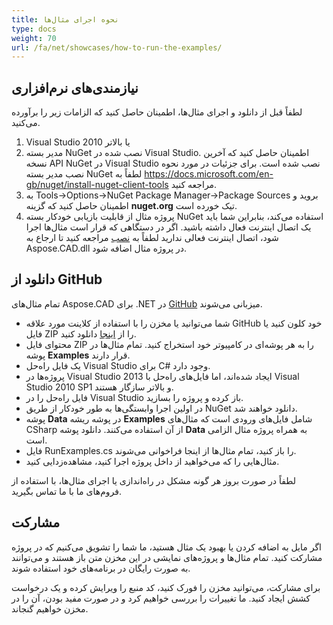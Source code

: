 ```yaml
---
title: نحوه اجرای مثال‌ها
type: docs
weight: 70
url: /fa/net/showcases/how-to-run-the-examples/
---
```


## **نیازمندی‌های نرم‌افزاری**

لطفاً قبل از دانلود و اجرای مثال‌ها، اطمینان حاصل کنید که الزامات زیر را برآورده می‌کنید.

1. Visual Studio 2010 یا بالاتر
1. مدیر بسته NuGet نصب شده در Visual Studio. اطمینان حاصل کنید که آخرین نسخه API NuGet در Visual Studio نصب شده است. برای جزئیات در مورد نحوه نصب مدیر بسته NuGet لطفاً به https://docs.microsoft.com/en-gb/nuget/install-nuget-client-tools مراجعه کنید.
1. به Tools->Options->NuGet Package Manager->Package Sources بروید و اطمینان حاصل کنید که گزینه **nuget.org** تیک خورده است.
1. پروژه مثال از قابلیت بازیابی خودکار بسته NuGet استفاده می‌کند، بنابراین شما باید یک اتصال اینترنت فعال داشته باشید. اگر در دستگاهی که قرار است مثال‌ها اجرا شود، اتصال اینترنت فعالی ندارید لطفاً به [نصب](/fa/cad/net/installation/) مراجعه کنید تا ارجاع به Aspose.CAD.dll در پروژه مثال اضافه شود.

## **دانلود از GitHub**

تمام مثال‌های Aspose.CAD برای .NET در [GitHub](https://github.com/aspose-cad/Aspose.CAD-for-.NET) میزبانی می‌شوند.

- شما می‌توانید یا مخزن را با استفاده از کلاینت مورد علاقه GitHub خود کلون کنید یا فایل ZIP را از [اینجا](https://github.com/aspose-cad/Aspose.CAD-for-.NET/archive/master.zip) دانلود کنید.
- محتوای فایل ZIP را به هر پوشه‌ای در کامپیوتر خود استخراج کنید. تمام مثال‌ها در پوشه **Examples** قرار دارند.
- یک فایل راه‌حل Visual Studio برای C# وجود دارد.
- پروژه‌ها در Visual Studio 2013 ایجاد شده‌اند، اما فایل‌های راه‌حل با Visual Studio 2010 SP1 و بالاتر سازگار هستند.
- فایل راه‌حل را در Visual Studio باز کرده و پروژه را بسازید.
- در اولین اجرا وابستگی‌ها به طور خودکار از طریق NuGet دانلود خواهند شد.
- پوشه **Data** در پوشه ریشه **Examples** شامل فایل‌های ورودی است که مثال‌های CSharp از آن استفاده می‌کنند. دانلود پوشه **Data** به همراه پروژه مثال الزامی است.
- فایل RunExamples.cs را باز کنید، تمام مثال‌ها از اینجا فراخوانی می‌شوند.
- مثال‌هایی را که می‌خواهید از داخل پروژه اجرا کنید، مشاهده‌زدایی کنید.

لطفاً در صورت بروز هر گونه مشکل در راه‌اندازی یا اجرای مثال‌ها، با استفاده از فروم‌های ما با ما تماس بگیرید.

## **مشارکت**

اگر مایل به اضافه کردن یا بهبود یک مثال هستید، ما شما را تشویق می‌کنیم که در پروژه مشارکت کنید. تمام مثال‌ها و پروژه‌های نمایشی در این مخزن متن باز هستند و می‌توانند به صورت رایگان در برنامه‌های خود استفاده شوند.

برای مشارکت، می‌توانید مخزن را فورک کنید، کد منبع را ویرایش کرده و یک درخواست کشش ایجاد کنید. ما تغییرات را بررسی خواهیم کرد و در صورت مفید بودن، آن را در مخزن خواهیم گنجاند.
